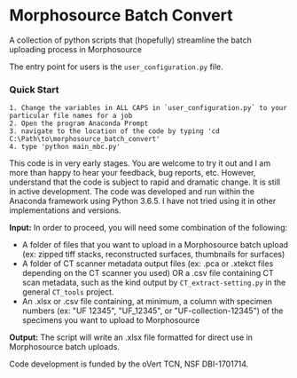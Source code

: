 # Morphosource Batch Convert
A collection of python scripts that (hopefully) streamline the batch uploading process in Morphosource

The entry point for users is the `user_configuration.py` file.

### Quick Start

    1. Change the variables in ALL CAPS in `user_configuration.py` to your particular file names for a job
    2. Open the program Anaconda Prompt
    3. navigate to the location of the code by typing 'cd C:\Path\to\morphosource_batch_convert'
    4. type 'python main_mbc.py'

This code is in very early stages. You are welcome to try it out and I am more than happy to hear your feedback, bug reports, etc. However, understand that the code is subject to rapid and dramatic change. It is still in active development. The code was developed and run within the Anaconda framework using Python 3.6.5. I have not tried using it in other implementations and versions.  

**Input:** In order to proceed, you will need some combination of the following:

* A folder of files that you want to upload in a Morphosource batch upload (ex: zipped tiff stacks, reconstructed surfaces, thumbnails for surfaces)
* A folder of CT scanner metadata output files (ex: .pca or .xtekct files depending on the CT scanner you used) OR a .csv file containing CT scan metadata, such as the kind output by `CT_extract-setting.py` in the general `CT_tools` project.
* An .xlsx or .csv file containing, at minimum, a column with specimen numbers (ex: "UF 12345", "UF_12345", or "UF-collection-12345") of the specimens you want to upload to Morphosource

**Output:** The script will write an .xlsx file formatted for direct use in Morphosource batch uploads.  

Code development is funded by the oVert TCN, NSF DBI-1701714. 